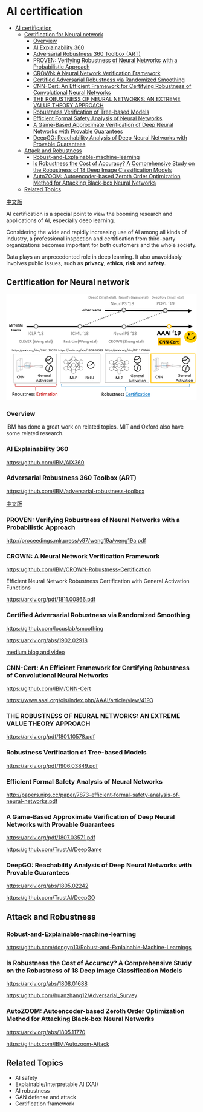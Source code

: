 AI certification
=================

   * [AI certification](#ai-certification)
      * [Certification for Neural network](#certification-for-neural-network)
         * [Overview](#overview)
         * [AI Explainability 360](#ai-explainability-360)
         * [Adversarial Robustness 360 Toolbox (ART)](#adversarial-robustness-360-toolbox-art)
         * [PROVEN: Verifying Robustness of Neural Networks with a Probabilistic Approach](#proven-verifying-robustness-of-neural-networks-with-a-probabilistic-approach)
         * [CROWN: A Neural Network Verification Framework](#crown-a-neural-network-verification-framework)
         * [Certified Adversarial Robustness via Randomized Smoothing](#certified-adversarial-robustness-via-randomized-smoothing)
         * [CNN-Cert: An Efficient Framework for Certifying Robustness of Convolutional Neural Networks](#cnn-cert-an-efficient-framework-for-certifying-robustness-of-convolutional-neural-networks)
         * [THE ROBUSTNESS OF NEURAL NETWORKS: AN EXTREME VALUE THEORY APPROACH](#the-robustness-of-neural-networks-an-extreme-value-theory-approach)
         * [Robustness Verification of Tree-based Models](#robustness-verification-of-tree-based-models)
         * [Efficient Formal Safety Analysis of Neural Networks](#efficient-formal-safety-analysis-of-neural-networks)
         * [A Game-Based Approximate Verification of Deep Neural Networks with Provable Guarantees](#a-game-based-approximate-verification-of-deep-neural-networks-with-provable-guarantees)
         * [DeepGO: Reachability Analysis of Deep Neural Networks with Provable Guarantees](#deepgo-reachability-analysis-of-deep-neural-networks-with-provable-guarantees)
      * [Attack and Robustness](#attack-and-robustness)
         * [Robust-and-Explainable-machine-learning](#robust-and-explainable-machine-learning)
         * [Is Robustness the Cost of Accuracy? A Comprehensive Study on the Robustness of 18 Deep Image Classification Models](#is-robustness-the-cost-of-accuracy-a-comprehensive-study-on-the-robustness-of-18-deep-image-classification-models)
         * [AutoZOOM: Autoencoder-based Zeroth Order Optimization Method for Attacking Black-box Neural Networks](#autozoom-autoencoder-based-zeroth-order-optimization-method-for-attacking-black-box-neural-networks)
      * [Related Topics](#related-topics)


 [中文版](README_cn.md)
 
AI certification is a special point to view the booming research and applications of AI, especially deep learning.

Considering the wide and rapidly increasing use of AI among all kinds of industry, a professional inspection and certification from 
third-party organizations becomes important for both customers and the whole society.  

Data plays an unprecedented role in deep learning. It also unavoidably involves public issues, such as **privacy**, **ethics**, 
**risk** and **safety**.

## Certification for Neural network 

![Certification for Neural network](imgs/nn_certificate1.png)

### Overview
IBM has done a great work on related topics. MIT and Oxford also have some related research.

### AI Explainability 360
https://github.com/IBM/AIX360

 ### Adversarial Robustness 360 Toolbox (ART)
 https://github.com/IBM/adversarial-robustness-toolbox 

[中文版](https://github.com/IBM/adversarial-robustness-toolbox/blob/master/README-cn.md)

### PROVEN: Verifying Robustness of Neural Networks with a Probabilistic Approach
http://proceedings.mlr.press/v97/weng19a/weng19a.pdf

### CROWN: A Neural Network Verification Framework
https://github.com/IBM/CROWN-Robustness-Certification

Efficient Neural Network Robustness Certification with General Activation Functions

https://arxiv.org/pdf/1811.00866.pdf

### Certified Adversarial Robustness via Randomized Smoothing
https://github.com/locuslab/smoothing

https://arxiv.org/abs/1902.02918

[medium blog and video](https://medium.com/@MITIBMLab/cnn-cert-a-certified-measure-of-robustness-for-convolutional-neural-networks-fd2ff44c6807)

### CNN-Cert: An Efficient Framework for Certifying Robustness of Convolutional Neural Networks
https://github.com/IBM/CNN-Cert

https://www.aaai.org/ojs/index.php/AAAI/article/view/4193

### THE ROBUSTNESS OF NEURAL NETWORKS: AN EXTREME VALUE THEORY APPROACH
https://arxiv.org/pdf/1801.10578.pdf
 
### Robustness Verification of Tree-based Models
https://arxiv.org/pdf/1906.03849.pdf
 
### Efficient Formal Safety Analysis of Neural Networks
http://papers.nips.cc/paper/7873-efficient-formal-safety-analysis-of-neural-networks.pdf

### A Game-Based Approximate Verification of Deep Neural Networks with Provable Guarantees
https://arxiv.org/pdf/1807.03571.pdf

https://github.com/TrustAI/DeepGame

### DeepGO: Reachability Analysis of Deep Neural Networks with Provable Guarantees
https://arxiv.org/abs/1805.02242

https://github.com/TrustAI/DeepGO

## Attack and Robustness
### Robust-and-Explainable-machine-learning
https://github.com/dongyp13/Robust-and-Explainable-Machine-Learnings

### Is Robustness the Cost of Accuracy? A Comprehensive Study on the Robustness of 18 Deep Image Classification Models
https://arxiv.org/abs/1808.01688

https://github.com/huanzhang12/Adversarial_Survey

### AutoZOOM: Autoencoder-based Zeroth Order Optimization Method for Attacking Black-box Neural Networks
https://arxiv.org/abs/1805.11770

https://github.com/IBM/Autozoom-Attack


## Related Topics
* AI safety
* Explainable/Interpretable AI (XAI)
* AI robustness
* GAN defense and attack
* Certification framework


